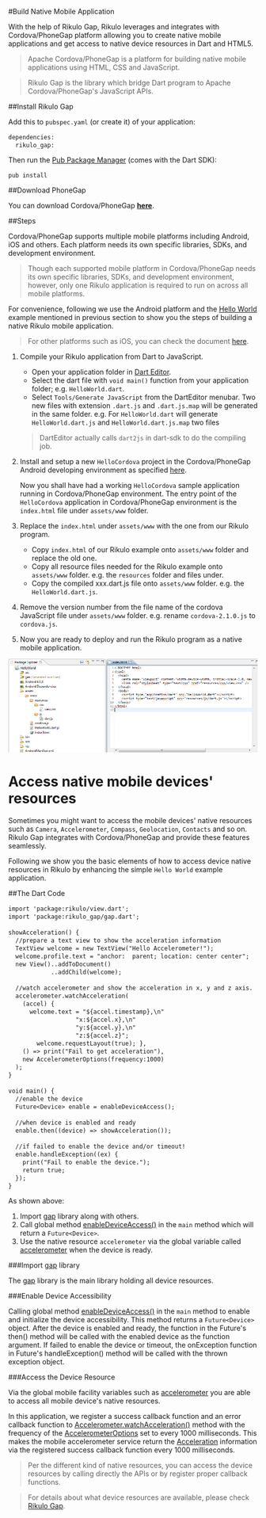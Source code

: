#Build Native Mobile Application

With the help of Rikulo Gap, Rikulo leverages and integrates with Cordova/PhoneGap platform allowing you to create native mobile applications and get access to native device resources in Dart and HTML5.

>Apache Cordova/PhoneGap is a platform for building native mobile applications using HTML, CSS and JavaScript.

>Rikulo Gap is the library which bridge Dart program to Apache Cordova/PhoneGap's JavaScript APIs.

##Install Rikulo Gap

Add this to `pubspec.yaml` (or create it) of your application:

    dependencies:
      rikulo_gap:

Then run the [Pub Package Manager](http://pub.dartlang.org/doc) (comes with the Dart SDK):

    pub install

##Download PhoneGap

You can download Cordova/PhoneGap **[here](http://phonegap.com/download)**.

##Steps

Cordova/PhoneGap supports multiple mobile platforms including Android, iOS and others. Each platform needs its own specific libraries, SDKs, and development environment.

>Though each supported mobile platform in Cordova/PhoneGap needs its own specific libraries, SDKs, and development environment, however, only one Rikulo application is required to run on across all mobile platforms.

For convenience, following we use the Android platform and the [Hello World](Hello_World.md) example mentioned in previous section to show you the steps of building a native Rikulo mobile application.
>For other platforms such as iOS, you can check the document [here](http://docs.phonegap.com/en/2.1.0/guide_getting-started_index.md.html#Getting%20Started%20Guides).

1. Compile your Rikulo application from Dart to JavaScript. 
	* Open your application folder in [Dart Editor](http://www.dartlang.org/docs/editor/).
	* Select the dart file with `void main()` function from your application folder; e.g. `HelloWorld.dart`.
	* Select `Tools/Generate JavaScript` from the DartEditor menubar. Two new files with extension `.dart.js` and `.dart.js.map` will be generated in the same folder. e.g. For `HelloWorld.dart` will generate `HelloWorld.dart.js` and `HelloWorld.dart.js.map` two files

	>DartEditor actually calls `dart2js` in dart-sdk to do the compiling job.

2. Install and setup a new `HelloCordova` project in the Cordova/PhoneGap Android developing environment as specified [here](http://docs.phonegap.com/en/2.1.0/guide_getting-started_android_index.md.html#Getting%20Started%20with%20Android).

	Now you shall have had a working `HelloCordova` sample application running in Cordova/PhoneGap environment. The entry point of the `HelloCordova` application in Cordova/PhoneGap environment is the `index.html` file under `assets/www` folder.

3. Replace the `index.html` under `assets/www` with the one from our Rikulo program.
	* Copy `index.html` of our Rikulo example onto `assets/www` folder and replace the old one.
	* Copy all resource files needed for the Rikulo example onto `assets/www` folder. e.g. the `resources` folder and files under.
	* Copy the compiled xxx.dart.js file onto `assets/www` folder. e.g. the `HelloWorld.dart.js`.

4. Remove the version number from the file name of the cordova JavaScript file under `assets/www` folder. e.g. rename `cordova-2.1.0.js` to `cordova.js`.

5. Now you are ready to deploy and run the Rikulo program as a native mobile application.

![Cordova Android Development Environment](cordova-env.png?raw=true)

# Access native mobile devices' resources
Sometimes you might want to access the mobile devices' native resources such as `Camera`, `Accelerometer`, `Compass`, `Geolocation`, `Contacts` and so on. Rikulo Gap integrates with Cordova/PhoneGap and provide these features seamlessly.

Following we show you the basic elements of how to access device native resources in Rikulo by enhancing the simple `Hello World` example application.

##The Dart Code

    import 'package:rikulo/view.dart';
    import 'package:rikulo_gap/gap.dart';

    showAcceleration() {
      //prepare a text view to show the acceleration information
      TextView welcome = new TextView("Hello Accelerometer!");
      welcome.profile.text = "anchor:  parent; location: center center";
      new View()..addToDocument()
                ..addChild(welcome);
		
      //watch accelerometer and show the acceleration in x, y and z axis.
      accelerometer.watchAcceleration(
        (accel) {
          welcome.text = "${accel.timestamp},\n"
                       "x:${accel.x},\n"
                       "y:${accel.y},\n"
                       "z:${accel.z}";
	        welcome.requestLayout(true); },
        () => print("Fail to get acceleration"),
        new AccelerometerOptions(frequency:1000)
      );
    }

    void main() {
      //enable the device
      Future<Device> enable = enableDeviceAccess();

      //when device is enabled and ready
      enable.then((device) => showAcceleration());

      //if failed to enable the device and/or timeout!
      enable.handleException((ex) {
        print("Fail to enable the device.");
        return true;
      });
    }

As shown above:

1. Import [gap](gap:) library along with others.
2. Call global method [enableDeviceAccess()](gap:gap) in the `main` method which will return a `Future<Device>`.
3. Use the native resource `accelerometer` via the global variable called [accelerometer](gap:gap) when the device is ready.

###Import [gap](gap:) library

The [gap](gap:) library is the main library holding all device resources.

###Enable Device Accessibility

Calling global method [enableDeviceAccess()](gap:gap) in the `main` method to enable and initialize the device accessibility. This method returns a `Future<Device>` object. After the device is enabled and ready, the function in the Future's then() method will be called with the enabled device as the function argument. If failed to enable the device or timeout, the onException function in Future's handleException() method will be called with the thrown exception object.

###Access the Device Resource

Via the global mobile facility variables such as [accelerometer](gap:gap) you are able to access all mobile device's native resources. 

In this application, we register a success callback function and an error callback function to [Accelerometer.watchAcceleration()](gap:gap) method with the frequency of the [AccelerometerOptions](gap:gap) set to every 1000 milliseconds. This makes the mobile accelerometer service return the [Acceleration](gap:gap) information via the registered success callback function every 1000 milliseconds.

>Per the different kind of native resources, you can access the device resources by calling directly the APIs or by register proper callback functions.

>For details about what device resources are available, please check [Rikulo Gap](../Rikulo_Gap/index.md).

